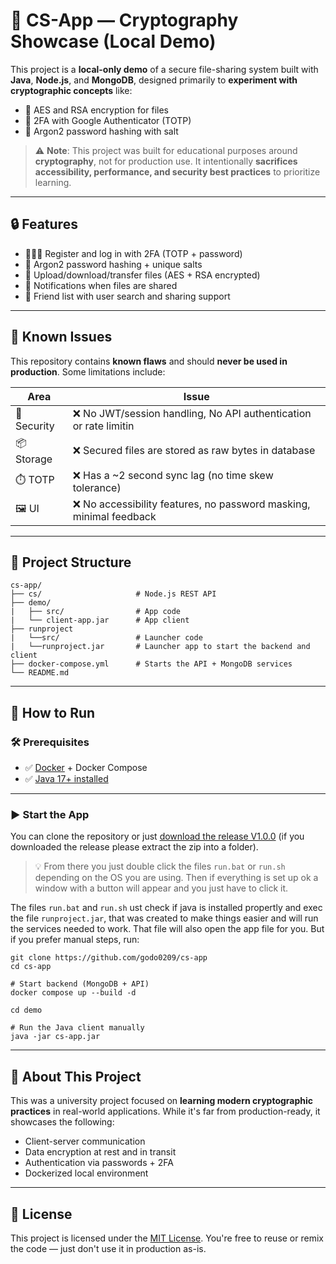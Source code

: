 # 🔐 CS-App — Cryptography Showcase (Local Demo)

This project is a **local-only demo** of a secure file-sharing system built with **Java**, **Node.js**, and **MongoDB**, designed primarily to **experiment with cryptographic concepts** like:

- 🔑 AES and RSA encryption for files  
- 🛂 2FA with Google Authenticator (TOTP)  
- 🧂 Argon2 password hashing with salt

> ⚠️ **Note**: This project was built for educational purposes around **cryptography**, not for production use. It intentionally **sacrifices accessibility, performance, and security best practices** to prioritize learning.

---

## 🔒 Features

* 🧑‍🤝‍🧑 Register and log in with 2FA (TOTP + password)
* 🪪 Argon2 password hashing + unique salts
* 📁 Upload/download/transfer files (AES + RSA encrypted)
* 🔔 Notifications when files are shared
* 👫 Friend list with user search and sharing support
---

## 🚨 Known Issues

This repository contains **known flaws** and should **never be used in production**. Some limitations include:

| Area          | Issue                                                            |
| ------------- | ---------------------------------------------------------------- |
| 🔐 Security   | ❌ No JWT/session handling, No API authentication or rate limitin|
| 📦 Storage    | ❌ Secured files are stored as raw bytes in database                |
| ⏱️ TOTP       | ❌ Has a \~2 second sync lag (no time skew tolerance)               |
| 🖼️ UI        | ❌ No accessibility features, no password masking, minimal feedback |

---

## 📂 Project Structure

```text
cs-app/
├── cs/                     # Node.js REST API
├── demo/
|   ├── src/                # App code
|   └── client-app.jar      # App client
├── runproject
|   └──src/                 # Launcher code
|   └──runproject.jar       # Launcher app to start the backend and client
├── docker-compose.yml      # Starts the API + MongoDB services
└── README.md
````

---

## 🚀 How to Run

### 🛠️ Prerequisites

* ✅ [Docker](https://www.docker.com/) + Docker Compose
* ✅ [Java 17+ installed](https://dev.java/download/)

---

### ▶️ Start the App

You can clone the repository or just [download the release V1.0.0](https://github.com/godo0209/cs-app/releases/download/v1.0.1/cs-app-release.zip) (if you downloaded the release please extract the zip into a folder).

>💡 From there you just double click the files `run.bat` or `run.sh` depending on the OS you are using. Then if everything is set up ok a window with a button will appear and you just have to click it. 

The files `run.bat` and `run.sh` ust check if java is installed propertly and exec the file `runproject.jar`, that was created to make things easier and will run the services needed to work. That file will also open the app file for you. But if you prefer manual steps, run:

```
git clone https://github.com/godo0209/cs-app
cd cs-app

# Start backend (MongoDB + API)
docker compose up --build -d

cd demo

# Run the Java client manually
java -jar cs-app.jar
```

---

## 📘 About This Project

This was a university project focused on **learning modern cryptographic practices** in real-world applications. While it's far from production-ready, it showcases the following:

* Client-server communication
* Data encryption at rest and in transit
* Authentication via passwords + 2FA
* Dockerized local environment

---

## 📜 License

This project is licensed under the [MIT License](https://opensource.org/license/mit).
You're free to reuse or remix the code — just don't use it in production as-is.
